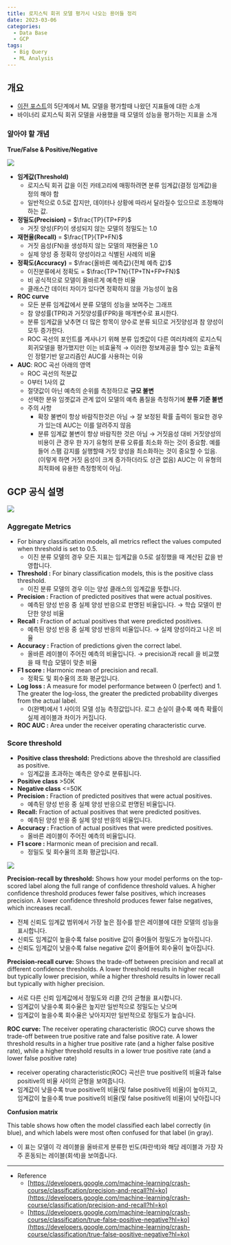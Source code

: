 ```yaml
---
title: 로지스틱 회귀 모델 평가시 나오는 용어들 정리
date: 2023-03-06
categories:
  - Data Base
  - GCP
tags: 
  - Big Query
  - ML Analysis
---
```


## 개요

- [이전 포스트](https://jmj3047.github.io/2023/02/28/BQML_Pred/)의 5단계에서 ML 모델을 평가할때 나왔던 지표들에 대한 소개
- 바이너리 로지스틱 회귀 모델을 사용했을 때 모델의 성능을 평가하는 지표을 소개

### 알아야 할 개념

******************************************True/False & Positive/Negative******************************************

![ ](images/Logisitic_Eval_words/Untitled.png)

- **임계값(Threshold)**
    - 로지스틱 회귀 값을 이진 카테고리에 매핑하려면 분류 임계값(결정 임계값)을 정의 해야 함
    - 일반적으로 0.5로 잡지만, 데이터나 상황에 따라서 달라질수 있으므로 조정해야 하는 값.
- **정밀도(Precision)** = $\frac{TP}{TP+FP}$
    - 거짓 양성(FP)이 생성되지 않는 모델의 정밀도는 1.0
- **재현율(Recall)** = $\frac{TP}{TP+FN}$
    - 거짓 음성(FN)을 생성하지 않는 모델의 재현율은 1.0
    - 실제 양성 중 정확히 양성이라고 식별된 사례의 비율
- **정확도(Accuracy)** = $\frac{올바른 예측값}{전체 예측 값}$
    - 이진분류에서 정확도 = $\frac{TP+TN}{TP+TN+FP+FN}$
    - 비 공식적으로 모델이 올바르게 예측한 비율
    - 클래스간 데이터 차이가 있다면 정확하지 않을 가능성이 높음
- **ROC curve**
    - 모든 분류 임계값에서 분류 모델의 성능을 보여주는 그래프
    - 참 양성률(TPR)과 거짓양성률(FPR)을 매개변수로 표시한다.
    - 분류 임계값을 낮추면 더 많은 항목이 양수로 분류 되므로 거짓양성과 참 양성이 모두 증가한다.
    - ROC 곡선의 포인트를 계사나기 위해 분류 입곗값이 다른 여러차례의 로지스틱 회귀모델을 평가했지만 이는 비효율적 → 이러한 정보제공을 할수 있는 효율적인 정렬기반 알고리즘인 AUC를 사용하는 이유
- **AUC**: ROC 곡선 아래의 영역
    - ROC 곡선의 적분값
    - 0부터 1사의 값
    - 절댓값이 아닌 예측의 순위를 측정하므로 **규모 불변**
    - 선택한 분유 임곗값과 관계 없이 모델의 예측 품질을 측정하기에 **분류 기준 불변**
    - 주의 사항
        - 확장 불변이 항상 바람직한것은 아님 → 잘 보정된 확률 출력이 필요한 경우가 있는데 AUC는 이를 알려주지 않음
        - 분류 임계값 불변이 항상 바람직한 것은 아님 → 거짓음성 대비 거짓양성의 비용이 큰 경우 한 자기 유형의 분류 오류를 최소화 하는 것이 중요함. 예를 들어 스팸 감지를 실행할때 거짓 양성을 최소화하는 것이 중요할 수 있음.(이렇게 하면 거짓 음성이 크게 증가하더라도 상관 없음) AUC는 이 유형의 최적화에 유용한 측정항목이 아님.

## GCP 공식 설명

![ ](images/Logisitic_Eval_words/Untitled%201.png)

### ****Aggregate Metrics****

- For binary classification models, all metrics reflect the values computed when threshold is set to 0.5.
    - 이진 분류 모델의 경우 모든 지표는 임계값을 0.5로 설정했을 때 계산된 값을 반영합니다.
- **Threshold :** For binary classification models, this is the positive class threshold.
    - 이진 분류 모델의 경우 이는 양성 클래스의 임계값을 뜻합니다.
- **Precision :** Fraction of predicted positives that were actual positives.
    - 예측된 양성 반응 중 실제 양성 반응으로 판명된 비율입니다. → 학습 모델이 판단한 양성 비율
- **Recall :** Fraction of actual positives that were predicted positives.
    - 예측된 양성 반응 중 실제 양성 반응의 비율입니다. → 실제 양성이라고 나온 비율
- **Accuracy :** Fraction of predictions given the correct label.
    - 올바른 레이블이 주어진 예측의 비율입니다. → precision과 recall 을 비교했을 때 학습 모델이 맞춘 비율
- **F1 score :** Harmonic mean of precision and recall.
    - 정확도 및 회수율의 조화 평균입니다.
- **Log loss :** A measure for model performance between 0 (perfect) and 1. The greater the log-loss, the greater the predicted probability diverges from the actual label.
    - 0(완벽)에서 1 사이의 모델 성능 측정값입니다. 로그 손실이 클수록 예측 확률이 실제 레이블과 차이가 커집니다.
- **ROC AUC :** Area under the receiver operating characteristic curve.

### **Score threshold**

- **Positive class threshold:** Predictions above the threshold are classified as positive.
    - 임계값을 초과하는 예측은 양수로 분류됩니다.
- **Positive class** >50K
- **Negative class** <=50K
- **Precision :** Fraction of predicted positives that were actual positives.
    - 예측된 양성 반응 중 실제 양성 반응으로 판명된 비율입니다.
- **Recall:** Fraction of actual positives that were predicted positives.
    - 예측된 양성 반응 중 실제 양성 반응의 비율입니다.
- **Accuracy :** Fraction of actual positives that were predicted positives.
    - 올바른 레이블이 주어진 예측의 비율입니다.
- **F1 score :** Harmonic mean of precision and recall.
    - 정밀도 및 회수율의 조화 평균입니다.

![ ](images/Logisitic_Eval_words/Untitled%202.png)

****Precision-recall by threshold:**** Shows how your model performs on the top-scored label along the full range of confidence threshold values. A higher confidence threshold produces fewer false positives, which increases precision. A lower confidence threshold produces fewer false negatives, which increases recall.

- 전체 신뢰도 임계값 범위에서 가장 높은 점수를 받은 레이블에 대한 모델의 성능을 표시합니다.
- 신뢰도 임계값이 높을수록 false positive 값이 줄어들어 정밀도가 높아집니다.
- 신뢰도 임계값이 낮을수록 false negative 값이 줄어들어 회수율이 높아집니다.

****Precision-recall curve:**** Shows the trade-off between precision and recall at different confidence thresholds. A lower threshold results in higher recall but typically lower precision, while a higher threshold results in lower recall but typically with higher precision.

- 서로 다른 신뢰 임계값에서 정밀도와 리콜 간의 균형을 표시합니다.
- 임계값이 낮을수록 회수율은 높지만 일반적으로 정밀도는 낮으며
- 임계값이 높을수록 회수율은 낮아지지만 일반적으로 정밀도가 높습니다.

****ROC curve:**** The receiver operating characteristic (ROC) curve shows the trade-off between true positive rate and false positive rate. A lower threshold results in a higher true positive rate (and a higher false positive rate), while a higher threshold results in a lower true positive rate (and a lower false positive rate)

- receiver operating characteristic(ROC) 곡선은 true positive의 비율과 false positive의 비율 사이의 균형을 보여줍니다.
- 임계값이 낮을수록 true positive의 비율(및 false positive의 비율)이 높아지고, 임계값이 높을수록 true positive의 비율(및 false positive의 비율)이 낮아집니다

**Confusion matrix**

This table shows how often the model classified each label correctly (in blue), and which labels were most often confused for that label (in gray).

- 이 표는 모델이 각 레이블을 올바르게 분류한 빈도(파란색)와 해당 레이블과 가장 자주 혼동되는 레이블(회색)을 보여줍니다.

---

- Reference
    - [https://developers.google.com/machine-learning/crash-course/classification/precision-and-recall?hl=ko](https://developers.google.com/machine-learning/crash-course/classification/precision-and-recall?hl=ko)
    - [https://developers.google.com/machine-learning/crash-course/classification/true-false-positive-negative?hl=ko](https://developers.google.com/machine-learning/crash-course/classification/true-false-positive-negative?hl=ko)
